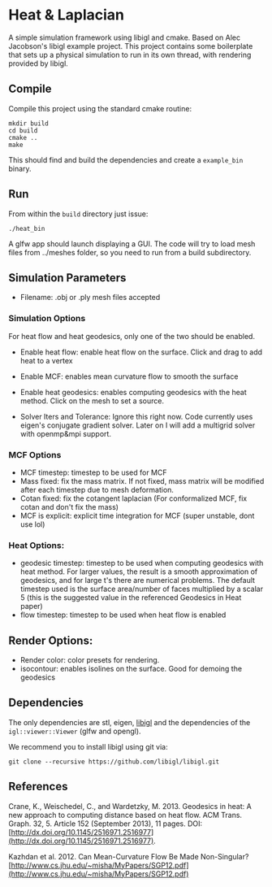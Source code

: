 # Heat & Laplacian

A simple simulation framework using libigl and cmake. Based on Alec Jacobson's libigl example project. This project contains some boilerplate that sets up a physical simulation to run in its own thread, with rendering provided by libigl.

## Compile

Compile this project using the standard cmake routine:

    mkdir build
    cd build
    cmake ..
    make

This should find and build the dependencies and create a `example_bin` binary.

## Run

From within the `build` directory just issue:

    ./heat_bin

A glfw app should launch displaying a GUI. The code will try to load mesh files from ../meshes folder, so you need to run from a build subdirectory.

## Simulation Parameters

- Filename: .obj or .ply mesh files accepted

### Simulation Options
For heat flow and heat geodesics, only one of the two should be enabled.
- Enable heat flow: enable heat flow on the surface. Click and drag to add heat to a vertex
- Enable MCF: enables mean curvature flow to smooth the surface 
- Enable heat geodesics: enables computing geodesics with the heat method. Click on the
mesh to set a source.

- Solver Iters and Tolerance: Ignore this right now. Code currently uses eigen's conjugate gradient solver. Later on I will add a multigrid solver with openmp&mpi support.

### MCF Options
- MCF timestep: timestep to be used for MCF
- Mass fixed: fix the mass matrix. If not fixed, mass matrix will be modified after each timestep due to mesh deformation. 
- Cotan fixed: fix the cotangent laplacian (For conformalized MCF, fix cotan and don't fix the mass)
- MCF is explicit: explicit time integration for MCF (super unstable, dont use lol)

### Heat Options:
- geodesic timestep: timestep to be used when computing geodesics with heat method. For larger values, the result is a smooth approximation of geodesics, and for large t's there are numerical problems. The default timestep used is the surface area/number of faces multiplied by a scalar 5 (this is the suggested value in the referenced Geodesics in Heat paper) 
- flow timestep: timestep to be used when heat flow is enabled

## Render Options:
- Render color: color presets for rendering. 
- isocontour: enables isolines on the surface. Good for demoing the geodesics

## Dependencies

The only dependencies are stl, eigen, [libigl](libigl.github.io/libigl/) and
the dependencies of the `igl::viewer::Viewer` (glfw and opengl).

We recommend you to install libigl using git via:

    git clone --recursive https://github.com/libigl/libigl.git

## References
Crane, K., Weischedel, C., and Wardetzky, M. 2013. Geodesics in heat: A
new approach to computing distance based on heat flow. ACM Trans. Graph.
32, 5. Article 152 (September 2013), 11 pages.
DOI: [http://dx.doi.org/10.1145/2516971.2516977](http://dx.doi.org/10.1145/2516971.2516977).

Kazhdan et al. 2012. Can Mean-Curvature Flow Be Made Non-Singular? [http://www.cs.jhu.edu/~misha/MyPapers/SGP12.pdf](http://www.cs.jhu.edu/~misha/MyPapers/SGP12.pdf)



